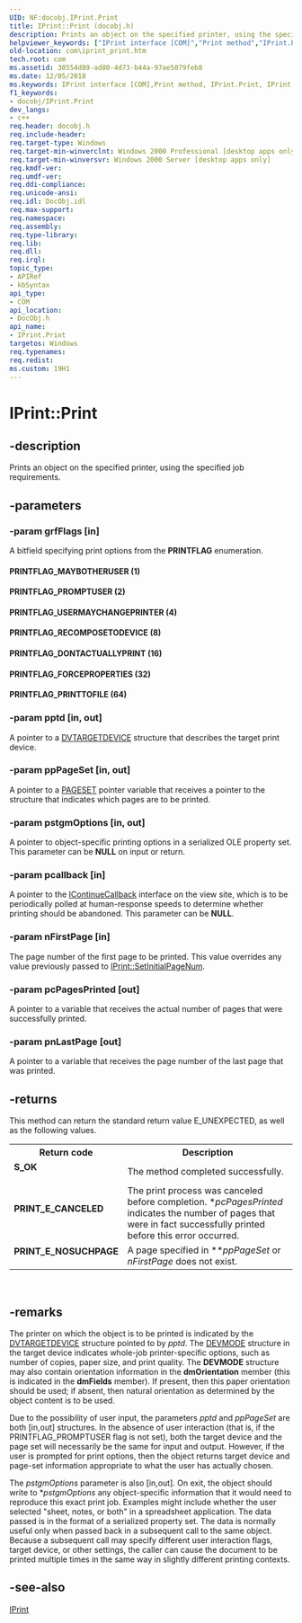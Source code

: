 ```yaml
---
UID: NF:docobj.IPrint.Print
title: IPrint::Print (docobj.h)
description: Prints an object on the specified printer, using the specified job requirements.
helpviewer_keywords: ["IPrint interface [COM]","Print method","IPrint.Print","IPrint::Print","PRINTFLAG_DONTACTUALLYPRINT","PRINTFLAG_FORCEPROPERTIES","PRINTFLAG_MAYBOTHERUSER","PRINTFLAG_PRINTTOFILE","PRINTFLAG_PROMPTUSER","PRINTFLAG_RECOMPOSETODEVICE","PRINTFLAG_USERMAYCHANGEPRINTER","Print","Print method [COM]","Print method [COM]","IPrint interface","_ctrl_iprint_print","com.iprint_print","docobj/IPrint::Print"]
old-location: com\iprint_print.htm
tech.root: com
ms.assetid: 30554d89-ad80-4d73-b44a-97ae5079feb8
ms.date: 12/05/2018
ms.keywords: IPrint interface [COM],Print method, IPrint.Print, IPrint::Print, PRINTFLAG_DONTACTUALLYPRINT, PRINTFLAG_FORCEPROPERTIES, PRINTFLAG_MAYBOTHERUSER, PRINTFLAG_PRINTTOFILE, PRINTFLAG_PROMPTUSER, PRINTFLAG_RECOMPOSETODEVICE, PRINTFLAG_USERMAYCHANGEPRINTER, Print, Print method [COM], Print method [COM],IPrint interface, _ctrl_iprint_print, com.iprint_print, docobj/IPrint::Print
f1_keywords:
- docobj/IPrint.Print
dev_langs:
- c++
req.header: docobj.h
req.include-header: 
req.target-type: Windows
req.target-min-winverclnt: Windows 2000 Professional [desktop apps only]
req.target-min-winversvr: Windows 2000 Server [desktop apps only]
req.kmdf-ver: 
req.umdf-ver: 
req.ddi-compliance: 
req.unicode-ansi: 
req.idl: DocObj.idl
req.max-support: 
req.namespace: 
req.assembly: 
req.type-library: 
req.lib: 
req.dll: 
req.irql: 
topic_type:
- APIRef
- kbSyntax
api_type:
- COM
api_location:
- DocObj.h
api_name:
- IPrint.Print
targetos: Windows
req.typenames: 
req.redist: 
ms.custom: 19H1
---
```


# IPrint::Print


## -description


Prints an object on the specified printer, using the specified job requirements.


## -parameters




### -param grfFlags [in]

A bitfield specifying print options from the <b>PRINTFLAG</b> enumeration.



#### PRINTFLAG_MAYBOTHERUSER (1)



#### PRINTFLAG_PROMPTUSER (2)



#### PRINTFLAG_USERMAYCHANGEPRINTER (4)



#### PRINTFLAG_RECOMPOSETODEVICE (8)



#### PRINTFLAG_DONTACTUALLYPRINT (16)



#### PRINTFLAG_FORCEPROPERTIES (32)



#### PRINTFLAG_PRINTTOFILE (64)


### -param pptd [in, out]

A pointer to a <a href="https://docs.microsoft.com/windows/desktop/api/objidl/ns-objidl-dvtargetdevice">DVTARGETDEVICE</a> structure that describes the target print device.


### -param ppPageSet [in, out]

A pointer to a <a href="https://docs.microsoft.com/windows/desktop/api/docobj/ns-docobj-pageset">PAGESET</a> pointer variable that receives a pointer to the structure that indicates which pages are to be printed.


### -param pstgmOptions [in, out]

A pointer to object-specific printing options in a serialized OLE property set. This parameter can be <b>NULL</b> on input or return.


### -param pcallback [in]

A pointer to the <a href="https://docs.microsoft.com/windows/desktop/api/docobj/nn-docobj-icontinuecallback">IContinueCallback</a> interface on the view site, which is to be periodically polled at human-response speeds to determine whether printing should be abandoned. This parameter can be <b>NULL</b>.


### -param nFirstPage [in]

The page number of the first page to be printed. This value overrides any value previously passed to <a href="https://docs.microsoft.com/windows/desktop/api/docobj/nf-docobj-iprint-setinitialpagenum">IPrint::SetInitialPageNum</a>.


### -param pcPagesPrinted [out]

A pointer to a variable that receives the actual number of pages that were successfully printed.


### -param pnLastPage [out]

A pointer to a variable that receives the page number of the last page that was printed.


## -returns



This method can return the standard return value E_UNEXPECTED, as well as the following values.

<table>
<tr>
<th>Return code</th>
<th>Description</th>
</tr>
<tr>
<td width="40%">
<dl>
<dt><b>S_OK</b></dt>
</dl>
</td>
<td width="60%">
The method completed successfully.

</td>
</tr>
<tr>
<td width="40%">
<dl>
<dt><b>PRINT_E_CANCELED</b></dt>
</dl>
</td>
<td width="60%">
The print process was canceled before completion. *<i>pcPagesPrinted</i> indicates the number of pages that were in fact successfully printed before this error occurred.

</td>
</tr>
<tr>
<td width="40%">
<dl>
<dt><b>PRINT_E_NOSUCHPAGE</b></dt>
</dl>
</td>
<td width="60%">
A page specified in **<i>ppPageSet</i> or <i>nFirstPage</i> does not exist.

</td>
</tr>
</table>
 




## -remarks



The printer on which the object is to be printed is indicated by the <a href="https://docs.microsoft.com/windows/desktop/api/objidl/ns-objidl-dvtargetdevice">DVTARGETDEVICE</a> structure pointed to by <i>pptd</i>. The <a href="/windows/win32/api/wingdi/ns-wingdi-devmodea">DEVMODE</a> structure in the target device indicates whole-job printer-specific options, such as number of copies, paper size, and print quality. The <b>DEVMODE</b> structure may also contain orientation information in the <b>dmOrientation</b> member (this is indicated in the <b>dmFields</b> member). If present, then this paper orientation should be used; if absent, then natural orientation as determined by the object content is to be used.

Due to the possibility of user input, the parameters <i>pptd</i> and <i>ppPageSet</i> are both [in,out] structures. In the absence of user interaction (that is, if the PRINTFLAG_PROMPTUSER flag is not set), both the target device and the page set will necessarily be the same for input and output. However, if the user is prompted for print options, then the object returns target device and page-set information appropriate to what the user has actually chosen.

The <i>pstgmOptions</i> parameter is also [in,out]. On exit, the object should write to *<i>pstgmOptions</i> any object-specific information that it would need to reproduce this exact print job. Examples might include whether the user selected "sheet, notes, or both" in a spreadsheet application. The data passed is in the format of a serialized property set. The data is normally useful only when passed back in a subsequent call to the same object. Because a subsequent call may specify different user interaction flags, target device, or other settings, the caller can cause the document to be printed multiple times in the same way in slightly different printing contexts.




## -see-also




<a href="https://docs.microsoft.com/windows/desktop/api/docobj/nn-docobj-iprint">IPrint</a>
 

 

